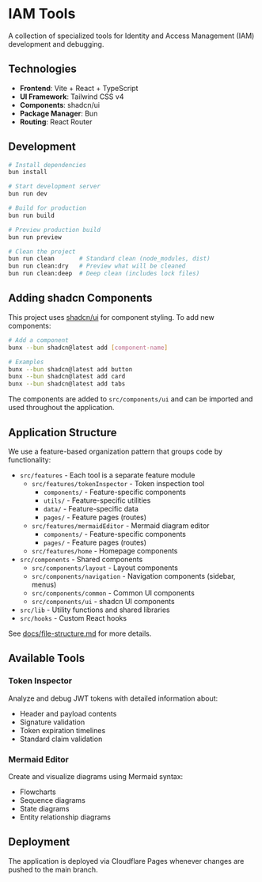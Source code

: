 # IAM Tools

A collection of specialized tools for Identity and Access Management (IAM) development and debugging.

## Technologies

- **Frontend**: Vite + React + TypeScript
- **UI Framework**: Tailwind CSS v4
- **Components**: shadcn/ui
- **Package Manager**: Bun
- **Routing**: React Router

## Development

```bash
# Install dependencies
bun install

# Start development server
bun run dev

# Build for production
bun run build

# Preview production build
bun run preview

# Clean the project
bun run clean       # Standard clean (node_modules, dist)
bun run clean:dry   # Preview what will be cleaned
bun run clean:deep  # Deep clean (includes lock files)
```

## Adding shadcn Components

This project uses [shadcn/ui](https://ui.shadcn.com/) for component styling. To add new components:

```bash
# Add a component
bunx --bun shadcn@latest add [component-name]

# Examples
bunx --bun shadcn@latest add button
bunx --bun shadcn@latest add card
bunx --bun shadcn@latest add tabs
```

The components are added to `src/components/ui` and can be imported and used throughout the application.

## Application Structure

We use a feature-based organization pattern that groups code by functionality:

- `src/features` - Each tool is a separate feature module
  - `src/features/tokenInspector` - Token inspection tool
    - `components/` - Feature-specific components
    - `utils/` - Feature-specific utilities
    - `data/` - Feature-specific data
    - `pages/` - Feature pages (routes)
  - `src/features/mermaidEditor` - Mermaid diagram editor
    - `components/` - Feature-specific components
    - `pages/` - Feature pages (routes)
  - `src/features/home` - Homepage components
- `src/components` - Shared components
  - `src/components/layout` - Layout components
  - `src/components/navigation` - Navigation components (sidebar, menus)
  - `src/components/common` - Common UI components
  - `src/components/ui` - shadcn UI components
- `src/lib` - Utility functions and shared libraries
- `src/hooks` - Custom React hooks

See [docs/file-structure.md](docs/file-structure.md) for more details.

## Available Tools

### Token Inspector

Analyze and debug JWT tokens with detailed information about:
- Header and payload contents
- Signature validation
- Token expiration timelines
- Standard claim validation

### Mermaid Editor

Create and visualize diagrams using Mermaid syntax:
- Flowcharts
- Sequence diagrams
- State diagrams
- Entity relationship diagrams

## Deployment

The application is deployed via Cloudflare Pages whenever changes are pushed to the main branch.
